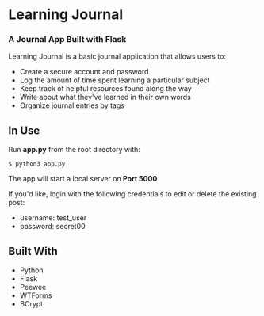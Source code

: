 # Learning Journal
### A Journal App Built with Flask

Learning Journal is a basic journal application that allows users to:

- Create a secure account and password
- Log the amount of time spent learning a particular subject
- Keep track of helpful resources found along the way
- Write about what they've learned in their own words
- Organize journal entries by tags

## In Use

Run **app.py** from the root directory with:
```
$ python3 app.py
```

The app will start a local server on **Port 5000**

If you'd like, login with the following credentials to edit or delete the existing post:
- username: test_user
- password: secret00

## Built With

- Python
- Flask
- Peewee
- WTForms
- BCrypt
